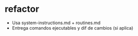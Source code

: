 # refactor
- Usa system-instructions.md + routines.md
- Entrega comandos ejecutables y dif de cambios (si aplica)
